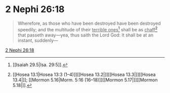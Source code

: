 # 2 Nephi 26:18

> Wherefore, as those who have been destroyed have been destroyed speedily; and the multitude of their <u>terrible ones</u>[^a] shall be as <u>chaff</u>[^b] that passeth away—yea, thus saith the Lord God: It shall be at an instant, suddenly—

[2 Nephi 26:18](https://www.churchofjesuschrist.org/study/scriptures/bofm/2-ne/26?lang=eng&id=p18#p18)


[^a]: [[Isaiah 29.5|Isa. 29:5]].  
[^b]: [[Hosea 13.1|Hosea 13:3 (1–4)]][[Hosea 13.2|]][[Hosea 13.3|]][[Hosea 13.4|]]; [[Mormon 5.16|Morm. 5:16 (16–18)]][[Mormon 5.17|]][[Mormon 5.18|]].  
